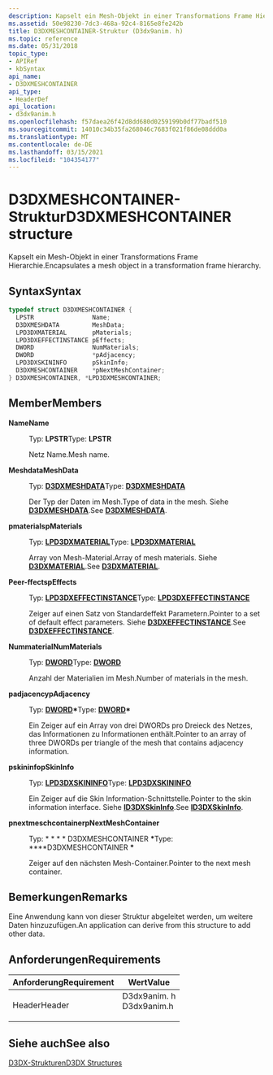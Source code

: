```yaml
---
description: Kapselt ein Mesh-Objekt in einer Transformations Frame Hierarchie.
ms.assetid: 50e98230-7dc3-468a-92c4-8165e8fe242b
title: D3DXMESHCONTAINER-Struktur (D3dx9anim. h)
ms.topic: reference
ms.date: 05/31/2018
topic_type:
- APIRef
- kbSyntax
api_name:
- D3DXMESHCONTAINER
api_type:
- HeaderDef
api_location:
- d3dx9anim.h
ms.openlocfilehash: f57daea26f42d8dd680d0259199b0df77badf510
ms.sourcegitcommit: 14010c34b35fa268046c7683f021f86de08ddd0a
ms.translationtype: MT
ms.contentlocale: de-DE
ms.lasthandoff: 03/15/2021
ms.locfileid: "104354177"
---
```

# <a name="d3dxmeshcontainer-structure"></a><span data-ttu-id="88b05-103">D3DXMESHCONTAINER-Struktur</span><span class="sxs-lookup"><span data-stu-id="88b05-103">D3DXMESHCONTAINER structure</span></span>

<span data-ttu-id="88b05-104">Kapselt ein Mesh-Objekt in einer Transformations Frame Hierarchie.</span><span class="sxs-lookup"><span data-stu-id="88b05-104">Encapsulates a mesh object in a transformation frame hierarchy.</span></span>

## <a name="syntax"></a><span data-ttu-id="88b05-105">Syntax</span><span class="sxs-lookup"><span data-stu-id="88b05-105">Syntax</span></span>


```C++
typedef struct D3DXMESHCONTAINER {
  LPSTR                Name;
  D3DXMESHDATA         MeshData;
  LPD3DXMATERIAL       pMaterials;
  LPD3DXEFFECTINSTANCE pEffects;
  DWORD                NumMaterials;
  DWORD                *pAdjacency;
  LPD3DXSKININFO       pSkinInfo;
  D3DXMESHCONTAINER    *pNextMeshContainer;
} D3DXMESHCONTAINER, *LPD3DXMESHCONTAINER;
```



## <a name="members"></a><span data-ttu-id="88b05-106">Member</span><span class="sxs-lookup"><span data-stu-id="88b05-106">Members</span></span>

<dl> <dt>

<span data-ttu-id="88b05-107">**Name**</span><span class="sxs-lookup"><span data-stu-id="88b05-107">**Name**</span></span>
</dt> <dd>

<span data-ttu-id="88b05-108">Typ: **LPSTR**</span><span class="sxs-lookup"><span data-stu-id="88b05-108">Type: **LPSTR**</span></span>

</dd> <dd>

<span data-ttu-id="88b05-109">Netz Name.</span><span class="sxs-lookup"><span data-stu-id="88b05-109">Mesh name.</span></span>

</dd> <dt>

<span data-ttu-id="88b05-110">**Meshdata**</span><span class="sxs-lookup"><span data-stu-id="88b05-110">**MeshData**</span></span>
</dt> <dd>

<span data-ttu-id="88b05-111">Typ: **[ **D3DXMESHDATA**](d3dxmeshdata.md)**</span><span class="sxs-lookup"><span data-stu-id="88b05-111">Type: **[**D3DXMESHDATA**](d3dxmeshdata.md)**</span></span>

</dd> <dd>

<span data-ttu-id="88b05-112">Der Typ der Daten im Mesh.</span><span class="sxs-lookup"><span data-stu-id="88b05-112">Type of data in the mesh.</span></span> <span data-ttu-id="88b05-113">Siehe [**D3DXMESHDATA**](d3dxmeshdata.md).</span><span class="sxs-lookup"><span data-stu-id="88b05-113">See [**D3DXMESHDATA**](d3dxmeshdata.md).</span></span>

</dd> <dt>

<span data-ttu-id="88b05-114">**pmaterials**</span><span class="sxs-lookup"><span data-stu-id="88b05-114">**pMaterials**</span></span>
</dt> <dd>

<span data-ttu-id="88b05-115">Typ: **[ **LPD3DXMATERIAL**](d3dxmaterial.md)**</span><span class="sxs-lookup"><span data-stu-id="88b05-115">Type: **[**LPD3DXMATERIAL**](d3dxmaterial.md)**</span></span>

</dd> <dd>

<span data-ttu-id="88b05-116">Array von Mesh-Material.</span><span class="sxs-lookup"><span data-stu-id="88b05-116">Array of mesh materials.</span></span> <span data-ttu-id="88b05-117">Siehe [**D3DXMATERIAL**](d3dxmaterial.md).</span><span class="sxs-lookup"><span data-stu-id="88b05-117">See [**D3DXMATERIAL**](d3dxmaterial.md).</span></span>

</dd> <dt>

<span data-ttu-id="88b05-118">**Peer-ffects**</span><span class="sxs-lookup"><span data-stu-id="88b05-118">**pEffects**</span></span>
</dt> <dd>

<span data-ttu-id="88b05-119">Typ: **[ **LPD3DXEFFECTINSTANCE**](d3dxeffectinstance.md)**</span><span class="sxs-lookup"><span data-stu-id="88b05-119">Type: **[**LPD3DXEFFECTINSTANCE**](d3dxeffectinstance.md)**</span></span>

</dd> <dd>

<span data-ttu-id="88b05-120">Zeiger auf einen Satz von Standardeffekt Parametern.</span><span class="sxs-lookup"><span data-stu-id="88b05-120">Pointer to a set of default effect parameters.</span></span> <span data-ttu-id="88b05-121">Siehe [**D3DXEFFECTINSTANCE**](d3dxeffectinstance.md).</span><span class="sxs-lookup"><span data-stu-id="88b05-121">See [**D3DXEFFECTINSTANCE**](d3dxeffectinstance.md).</span></span>

</dd> <dt>

<span data-ttu-id="88b05-122">**Nummaterial**</span><span class="sxs-lookup"><span data-stu-id="88b05-122">**NumMaterials**</span></span>
</dt> <dd>

<span data-ttu-id="88b05-123">Typ: **[ **DWORD**](../winprog/windows-data-types.md)**</span><span class="sxs-lookup"><span data-stu-id="88b05-123">Type: **[**DWORD**](../winprog/windows-data-types.md)**</span></span>

</dd> <dd>

<span data-ttu-id="88b05-124">Anzahl der Materialien im Mesh.</span><span class="sxs-lookup"><span data-stu-id="88b05-124">Number of materials in the mesh.</span></span>

</dd> <dt>

<span data-ttu-id="88b05-125">**padjacency**</span><span class="sxs-lookup"><span data-stu-id="88b05-125">**pAdjacency**</span></span>
</dt> <dd>

<span data-ttu-id="88b05-126">Typ: **[ **DWORD**](../winprog/windows-data-types.md)\***</span><span class="sxs-lookup"><span data-stu-id="88b05-126">Type: **[**DWORD**](../winprog/windows-data-types.md)\***</span></span>

</dd> <dd>

<span data-ttu-id="88b05-127">Ein Zeiger auf ein Array von drei DWORDs pro Dreieck des Netzes, das Informationen zu Informationen enthält.</span><span class="sxs-lookup"><span data-stu-id="88b05-127">Pointer to an array of three DWORDs per triangle of the mesh that contains adjacency information.</span></span>

</dd> <dt>

<span data-ttu-id="88b05-128">**pskininfo**</span><span class="sxs-lookup"><span data-stu-id="88b05-128">**pSkinInfo**</span></span>
</dt> <dd>

<span data-ttu-id="88b05-129">Typ: **[ **LPD3DXSKININFO**](id3dxskininfo.md)**</span><span class="sxs-lookup"><span data-stu-id="88b05-129">Type: **[**LPD3DXSKININFO**](id3dxskininfo.md)**</span></span>

</dd> <dd>

<span data-ttu-id="88b05-130">Ein Zeiger auf die Skin Information-Schnittstelle.</span><span class="sxs-lookup"><span data-stu-id="88b05-130">Pointer to the skin information interface.</span></span> <span data-ttu-id="88b05-131">Siehe [**ID3DXSkinInfo**](id3dxskininfo.md).</span><span class="sxs-lookup"><span data-stu-id="88b05-131">See [**ID3DXSkinInfo**](id3dxskininfo.md).</span></span>

</dd> <dt>

<span data-ttu-id="88b05-132">**pnextmeschcontainer**</span><span class="sxs-lookup"><span data-stu-id="88b05-132">**pNextMeshContainer**</span></span>
</dt> <dd>

<span data-ttu-id="88b05-133">Typ: \* \* \* \* D3DXMESHCONTAINER **\***</span><span class="sxs-lookup"><span data-stu-id="88b05-133">Type: \*\*\*\*D3DXMESHCONTAINER **\***</span></span>

</dd> <dd>

<span data-ttu-id="88b05-134">Zeiger auf den nächsten Mesh-Container.</span><span class="sxs-lookup"><span data-stu-id="88b05-134">Pointer to the next mesh container.</span></span>

</dd> </dl>

## <a name="remarks"></a><span data-ttu-id="88b05-135">Bemerkungen</span><span class="sxs-lookup"><span data-stu-id="88b05-135">Remarks</span></span>

<span data-ttu-id="88b05-136">Eine Anwendung kann von dieser Struktur abgeleitet werden, um weitere Daten hinzuzufügen.</span><span class="sxs-lookup"><span data-stu-id="88b05-136">An application can derive from this structure to add other data.</span></span>

## <a name="requirements"></a><span data-ttu-id="88b05-137">Anforderungen</span><span class="sxs-lookup"><span data-stu-id="88b05-137">Requirements</span></span>



| <span data-ttu-id="88b05-138">Anforderung</span><span class="sxs-lookup"><span data-stu-id="88b05-138">Requirement</span></span> | <span data-ttu-id="88b05-139">Wert</span><span class="sxs-lookup"><span data-stu-id="88b05-139">Value</span></span> |
|-------------------|----------------------------------------------------------------------------------------|
| <span data-ttu-id="88b05-140">Header</span><span class="sxs-lookup"><span data-stu-id="88b05-140">Header</span></span><br/> | <dl> <span data-ttu-id="88b05-141"><dt>D3dx9anim. h</dt></span><span class="sxs-lookup"><span data-stu-id="88b05-141"><dt>D3dx9anim.h</dt></span></span> </dl> |



## <a name="see-also"></a><span data-ttu-id="88b05-142">Siehe auch</span><span class="sxs-lookup"><span data-stu-id="88b05-142">See also</span></span>

<dl> <dt>

[<span data-ttu-id="88b05-143">D3DX-Strukturen</span><span class="sxs-lookup"><span data-stu-id="88b05-143">D3DX Structures</span></span>](dx9-graphics-reference-d3dx-structures.md)
</dt> </dl>

 

 
